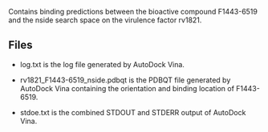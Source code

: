 Contains binding predictions between the bioactive compound F1443-6519 and the nside search space on the virulence factor rv1821.

## Files

- log.txt is the log file generated by AutoDock Vina.

- rv1821_F1443-6519_nside.pdbqt is the PDBQT file generated by AutoDock Vina containing the orientation and binding location of F1443-6519.

- stdoe.txt is the combined STDOUT and STDERR output of AutoDock Vina.

